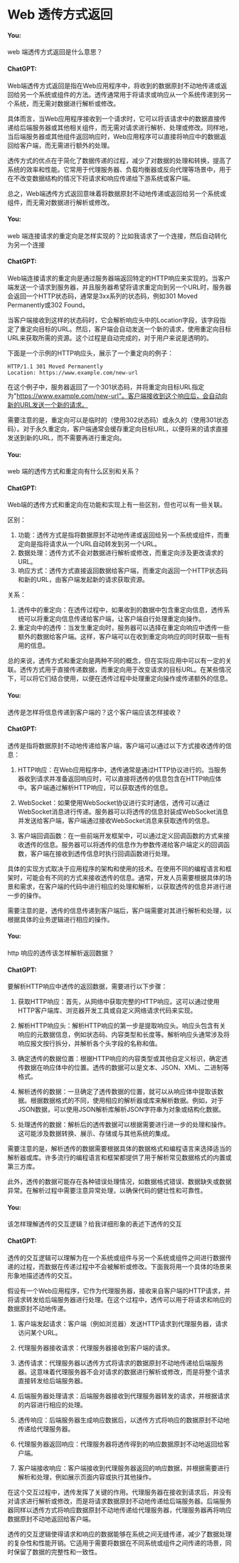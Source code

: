 # Web 透传方式返回

#### You:
web 端透传方式返回是什么意思？

#### ChatGPT:
Web端透传方式返回是指在Web应用程序中，将收到的数据原封不动地传递或返回给另一个系统或组件的方法。透传通常用于将请求或响应从一个系统传递到另一个系统，而无需对数据进行解析或修改。

具体而言，当Web应用程序接收到一个请求时，它可以将该请求中的数据直接传递给后端服务器或其他相关组件，而无需对请求进行解析、处理或修改。同样地，当后端服务器或其他组件返回响应时，Web应用程序可以直接将响应中的数据返回给客户端，而无需进行额外的处理。

透传方式的优点在于简化了数据传递的过程，减少了对数据的处理和转换，提高了系统的效率和性能。它常用于代理服务器、负载均衡器或反向代理等场景中，用于在不改变数据结构的情况下将请求和响应传递给下游系统或客户端。

总之，Web端透传方式返回意味着将数据原封不动地传递或返回给另一个系统或组件，而无需对数据进行解析或修改。


#### You:
web 端连接请求的重定向是怎样实现的？比如我请求了一个连接，然后自动转化为另一个连接

#### ChatGPT:
Web端连接请求的重定向是通过服务器端返回特定的HTTP响应来实现的。当客户端发送一个请求到服务器，并且服务器希望将请求重定向到另一个URL时，服务器会返回一个HTTP状态码，通常是3xx系列的状态码，例如301 Moved Permanently或302 Found。

当客户端接收到这样的状态码时，它会解析响应头中的Location字段，该字段指定了重定向目标的URL。然后，客户端会自动发送一个新的请求，使用重定向目标URL来获取所需的资源。这个过程是自动完成的，对于用户来说是透明的。

下面是一个示例的HTTP响应头，展示了一个重定向的例子：

```
HTTP/1.1 301 Moved Permanently
Location: https://www.example.com/new-url
```

在这个例子中，服务器返回了一个301状态码，并将重定向目标URL指定为"<https://www.example.com/new-url"。客户端接收到这个响应后，会自动向新的URL发送一个新的请求。>

需要注意的是，重定向可以是临时的（使用302状态码）或永久的（使用301状态码）。对于永久重定向，客户端通常会缓存重定向目标URL，以便将来的请求直接发送到新的URL，而不需要再进行重定向。


#### You:
web 端的透传方式和重定向有什么区别和关系？

#### ChatGPT:
Web端的透传方式和重定向在功能和实现上有一些区别，但也可以有一些关联。

区别：

1. 功能：透传方式是指将数据原封不动地传递或返回给另一个系统或组件，而重定向是指将请求从一个URL自动转发到另一个URL。
2. 数据处理：透传方式不会对数据进行解析或修改，而重定向涉及更改请求的URL。
3. 响应方式：透传方式直接返回数据给客户端，而重定向返回一个HTTP状态码和新的URL，由客户端发起新的请求获取资源。

关系：

1. 透传中的重定向：在透传过程中，如果收到的数据中包含重定向信息，透传系统可以将重定向信息传递给客户端，让客户端自行处理重定向操作。
2. 重定向中的透传：当发生重定向时，服务器可以选择在重定向响应中透传一些额外的数据给客户端。这样，客户端可以在收到重定向响应的同时获取一些有用的信息。

总的来说，透传方式和重定向是两种不同的概念，但在实际应用中可以有一定的关联。透传方式用于直接传递数据，而重定向用于改变请求的目标URL。在某些情况下，可以将它们结合使用，以便在透传过程中处理重定向操作或传递额外的信息。


#### You:
透传是怎样将信息传递到客户端的？这个客户端应该怎样接收？

#### ChatGPT:
透传是指将数据原封不动地传递给客户端，客户端可以通过以下方式接收透传的信息：

1. HTTP响应：在Web应用程序中，透传通常是通过HTTP协议进行的。当服务器收到请求并准备返回响应时，可以直接将透传的信息包含在HTTP响应体中。客户端通过解析HTTP响应，可以获取透传的信息。

2. WebSocket：如果使用WebSocket协议进行实时通信，透传可以通过WebSocket消息进行传递。服务器可以将透传的信息封装成WebSocket消息并发送给客户端，客户端通过接收WebSocket消息来获取透传的信息。

3. 客户端回调函数：在一些前端开发框架中，可以通过定义回调函数的方式来接收透传的信息。服务器可以将透传的信息作为参数传递给客户端定义的回调函数，客户端在接收到透传信息时执行回调函数进行处理。

具体的实现方式取决于应用程序的架构和使用的技术。在使用不同的编程语言和框架时，可能会有不同的方式来接收透传的信息。通常，开发人员需要根据具体的场景和需求，在客户端的代码中进行相应的处理和解析，以获取透传的信息并进行进一步的操作。

需要注意的是，透传的信息传递到客户端后，客户端需要对其进行解析和处理，以根据具体的业务逻辑进行相应的操作。


#### You:
http 响应的透传该怎样解析返回数据？

#### ChatGPT:
要解析HTTP响应中透传的返回数据，需要进行以下步骤：

1. 获取HTTP响应：首先，从网络中获取完整的HTTP响应。这可以通过使用HTTP客户端库、浏览器开发工具或自定义网络请求代码来实现。

2. 解析HTTP响应头：解析HTTP响应的第一步是提取响应头。响应头包含有关响应的元数据信息，例如状态码、内容类型和长度等。解析响应头通常涉及将响应报文按行拆分，并解析各个头字段的名称和值。

3. 确定透传的数据位置：根据HTTP响应的内容类型或其他自定义标识，确定透传数据在响应体中的位置。透传的数据可以是文本、JSON、XML、二进制等格式。

4. 解析透传的数据：一旦确定了透传数据的位置，就可以从响应体中提取该数据。根据数据格式的不同，使用相应的解析器或库来解析数据。例如，对于JSON数据，可以使用JSON解析库解析JSON字符串为对象或结构化数据。

5. 处理透传的数据：解析后的透传数据可以根据需要进行进一步的处理和操作。这可能涉及数据转换、展示、存储或与其他系统的集成。

需要注意的是，解析透传的数据需要根据具体的数据格式和编程语言来选择适当的解析器或库。许多流行的编程语言和框架都提供了用于解析常见数据格式的内置或第三方库。

此外，透传的数据可能存在各种错误处理情况，如数据格式错误、数据缺失或数据异常。在解析过程中需要注意异常处理，以确保代码的健壮性和可靠性。


#### You:
该怎样理解透传的交互逻辑？给我详细形象的表述下透传的交互

#### ChatGPT:
透传的交互逻辑可以理解为在一个系统或组件与另一个系统或组件之间进行数据传递的过程，而数据在传递过程中不会被解析或修改。下面我将用一个具体的场景来形象地描述透传的交互。

假设有一个Web应用程序，它作为代理服务器，接收来自客户端的HTTP请求，并将请求转发给后端服务器进行处理。在这个过程中，透传可以用于将请求和响应的数据原封不动地传递。

1. 客户端发起请求：客户端（例如浏览器）发送HTTP请求到代理服务器，请求访问某个URL。

2. 代理服务器接收请求：代理服务器接收到客户端的请求。

3. 透传请求：代理服务器以透传方式将请求的数据原封不动地传递给后端服务器。这意味着代理服务器不会对请求的数据进行解析或修改，而是将整个请求直接转发给后端服务器。

4. 后端服务器处理请求：后端服务器接收到代理服务器转发的请求，并根据请求的内容进行相应的处理。

5. 透传响应：后端服务器生成响应数据后，以透传方式将响应的数据原封不动地传递给代理服务器。

6. 代理服务器返回响应：代理服务器将透传得到的响应数据原封不动地返回给客户端。

7. 客户端接收响应：客户端接收到代理服务器返回的响应数据，并根据需要进行解析和处理，例如展示页面内容或执行其他操作。

在这个交互过程中，透传发挥了关键的作用。代理服务器在接收到请求后，并没有对请求进行解析或修改，而是将请求数据原封不动地传递给后端服务器。后端服务器同样以透传方式将响应数据原封不动地传递给代理服务器，代理服务器再将响应数据原封不动地返回给客户端。

透传的交互逻辑使得请求和响应的数据能够在系统之间无缝传递，减少了数据处理的复杂性和性能开销。它适用于需要将数据在不同系统或组件之间传递的场景，同时保留了数据的完整性和一致性。
